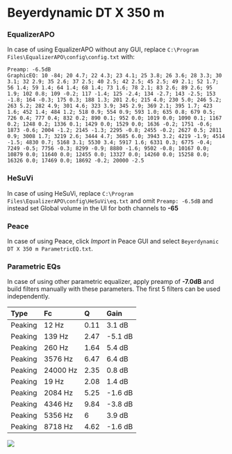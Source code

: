 # Beyerdynamic DT X 350 m

### EqualizerAPO
In case of using EqualizerAPO without any GUI, replace `C:\Program Files\EqualizerAPO\config\config.txt`
with:
```
Preamp: -6.5dB
GraphicEQ: 10 -84; 20 4.7; 22 4.3; 23 4.1; 25 3.8; 26 3.6; 28 3.3; 30 3.1; 32 2.9; 35 2.6; 37 2.5; 40 2.5; 42 2.5; 45 2.5; 49 2.1; 52 1.7; 56 1.4; 59 1.4; 64 1.4; 68 1.4; 73 1.6; 78 2.1; 83 2.6; 89 2.6; 95 1.9; 102 0.8; 109 -0.2; 117 -1.4; 125 -2.4; 134 -2.7; 143 -2.5; 153 -1.8; 164 -0.3; 175 0.3; 188 1.3; 201 2.6; 215 4.0; 230 5.0; 246 5.2; 263 5.2; 282 4.9; 301 4.6; 323 3.9; 345 2.9; 369 2.1; 395 1.7; 423 1.6; 452 1.4; 484 1.2; 518 0.9; 554 0.9; 593 1.0; 635 0.8; 679 0.5; 726 0.4; 777 0.4; 832 0.2; 890 0.1; 952 0.0; 1019 0.0; 1090 0.1; 1167 0.2; 1248 0.2; 1336 0.1; 1429 0.0; 1529 0.0; 1636 -0.2; 1751 -0.6; 1873 -0.6; 2004 -1.2; 2145 -1.3; 2295 -0.8; 2455 -0.2; 2627 0.5; 2811 0.9; 3008 1.7; 3219 2.6; 3444 4.7; 3685 6.0; 3943 3.2; 4219 -1.9; 4514 -1.5; 4830 0.7; 5168 3.1; 5530 3.4; 5917 1.6; 6331 0.3; 6775 -0.4; 7249 -0.5; 7756 -0.3; 8299 -0.9; 8880 -1.6; 9502 -0.8; 10167 0.0; 10879 0.0; 11640 0.0; 12455 0.0; 13327 0.0; 14260 0.0; 15258 0.0; 16326 0.0; 17469 0.0; 18692 -0.2; 20000 -2.5
```

### HeSuVi
In case of using HeSuVi, replace `C:\Program Files\EqualizerAPO\config\HeSuVi\eq.txt` and omit `Preamp:
-6.5dB` and instead set Global volume in the UI for both channels to **-65**

### Peace
In case of using Peace, click *Import* in Peace GUI and select `Beyerdynamic DT X 350 m ParametricEQ.txt`.

### Parametric EQs
In case of using other parametric equalizer, apply preamp of **-7.0dB** and build filters manually with
these parameters. The first 5 filters can be used independently.

| Type    | Fc       |    Q | Gain    |
|:--------|:---------|:-----|:--------|
| Peaking | 12 Hz    | 0.11 | 3.1 dB  |
| Peaking | 139 Hz   | 2.47 | -5.1 dB |
| Peaking | 260 Hz   | 1.64 | 5.4 dB  |
| Peaking | 3576 Hz  | 6.47 | 6.4 dB  |
| Peaking | 24000 Hz | 2.35 | 0.8 dB  |
| Peaking | 19 Hz    | 2.08 | 1.4 dB  |
| Peaking | 2084 Hz  | 5.25 | -1.6 dB |
| Peaking | 4346 Hz  | 9.84 | -3.8 dB |
| Peaking | 5356 Hz  | 6    | 3.9 dB  |
| Peaking | 8718 Hz  | 4.62 | -1.6 dB |

![](https://raw.githubusercontent.com/jaakkopasanen/AutoEq/master/results/innerfidelity/sbaf-serious/Beyerdynamic%20DT%20X%20350%20m/Beyerdynamic%20DT%20X%20350%20m.png)